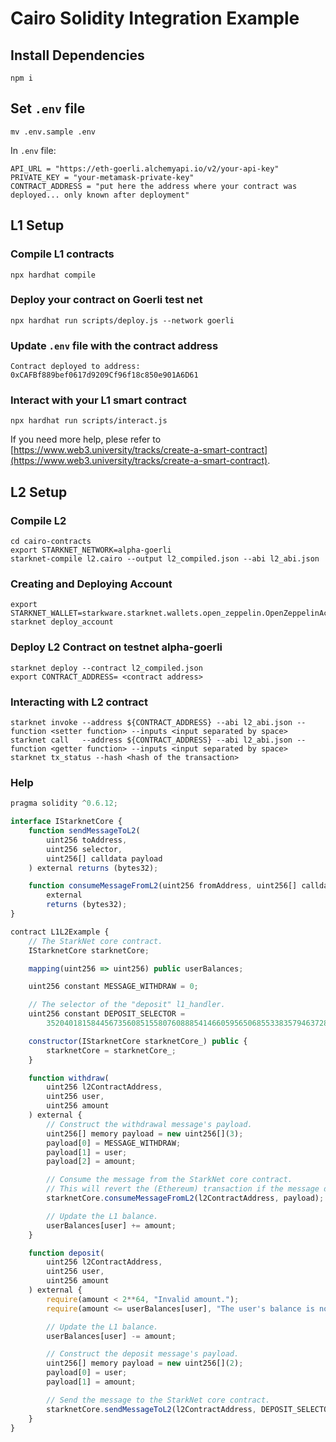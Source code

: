 # Cairo Solidity Integration Example

## Install Dependencies
```shell=
npm i
```

## Set `.env` file
```shell=
mv .env.sample .env
```
In `.env` file:

```shell=
API_URL = "https://eth-goerli.alchemyapi.io/v2/your-api-key"
PRIVATE_KEY = "your-metamask-private-key"
CONTRACT_ADDRESS = "put here the address where your contract was deployed... only known after deployment"
```

## L1 Setup

### Compile L1 contracts
```shell=
npx hardhat compile
```

### Deploy your contract on Goerli test net
```shell=
npx hardhat run scripts/deploy.js --network goerli
```

### Update `.env` file with the contract address
```shell=
Contract deployed to address: 0xCAFBf889bef0617d9209Cf96f18c850e901A6D61
```

### Interact with your L1 smart contract
```shell=
npx hardhat run scripts/interact.js
```

If you need more help, plese refer to [https://www.web3.university/tracks/create-a-smart-contract](https://www.web3.university/tracks/create-a-smart-contract).

## L2 Setup

### Compile L2
```shell
cd cairo-contracts
export STARKNET_NETWORK=alpha-goerli
starknet-compile l2.cairo --output l2_compiled.json --abi l2_abi.json
```

### Creating and Deploying Account
```shell=
export STARKNET_WALLET=starkware.starknet.wallets.open_zeppelin.OpenZeppelinAccount
starknet deploy_account
```

### Deploy L2 Contract on testnet alpha-goerli

```shell
starknet deploy --contract l2_compiled.json
export CONTRACT_ADDRESS= <contract address>
```

### Interacting with L2 contract
```shell
starknet invoke --address ${CONTRACT_ADDRESS} --abi l2_abi.json --function <setter function> --inputs <input separated by space>
starknet call   --address ${CONTRACT_ADDRESS} --abi l2_abi.json --function <getter function> --inputs <input separated by space>
starknet tx_status --hash <hash of the transaction>
```


### Help

```javascript
pragma solidity ^0.6.12;

interface IStarknetCore {
    function sendMessageToL2(
        uint256 toAddress,
        uint256 selector,
        uint256[] calldata payload
    ) external returns (bytes32);

    function consumeMessageFromL2(uint256 fromAddress, uint256[] calldata payload)
        external
        returns (bytes32);
}

contract L1L2Example {
    // The StarkNet core contract.
    IStarknetCore starknetCore;

    mapping(uint256 => uint256) public userBalances;

    uint256 constant MESSAGE_WITHDRAW = 0;

    // The selector of the "deposit" l1_handler.
    uint256 constant DEPOSIT_SELECTOR =
        352040181584456735608515580760888541466059565068553383579463728554843487745;

    constructor(IStarknetCore starknetCore_) public {
        starknetCore = starknetCore_;
    }

    function withdraw(
        uint256 l2ContractAddress,
        uint256 user,
        uint256 amount
    ) external {
        // Construct the withdrawal message's payload.
        uint256[] memory payload = new uint256[](3);
        payload[0] = MESSAGE_WITHDRAW;
        payload[1] = user;
        payload[2] = amount;

        // Consume the message from the StarkNet core contract.
        // This will revert the (Ethereum) transaction if the message does not exist.
        starknetCore.consumeMessageFromL2(l2ContractAddress, payload);

        // Update the L1 balance.
        userBalances[user] += amount;
    }

    function deposit(
        uint256 l2ContractAddress,
        uint256 user,
        uint256 amount
    ) external {
        require(amount < 2**64, "Invalid amount.");
        require(amount <= userBalances[user], "The user's balance is not large enough.");

        // Update the L1 balance.
        userBalances[user] -= amount;

        // Construct the deposit message's payload.
        uint256[] memory payload = new uint256[](2);
        payload[0] = user;
        payload[1] = amount;

        // Send the message to the StarkNet core contract.
        starknetCore.sendMessageToL2(l2ContractAddress, DEPOSIT_SELECTOR, payload);
    }
}
```

